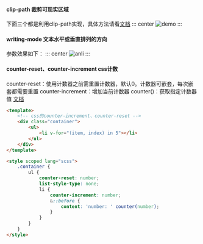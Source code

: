 #### clip-path 裁剪可现实区域
下面三个都是利用clip-path实现，具体方法请看[文档](https://developer.mozilla.org/zh-cn/docs/Web/CSS/clip-path)
::: center
![demo](https://lhost.oss-cn-chengdu.aliyuncs.com/blog/20210201165741.png)
:::

#### writing-mode 文本水平或垂直排列的方向
参数效果如下：
::: center 
![anli](https://lhost.oss-cn-chengdu.aliyuncs.com/blog/20210203155408.png)
:::

#### counter-reset、counter-increment css计数
counter-reset：使用计数器之前需重置计数器，默认0。计数器可嵌套，每次嵌套都需要重置
counter-increment：增加当前计数器
counter()：获取指定计数器值
[文档](https://developer.mozilla.org/zh-CN/docs/Web/Guide/CSS/Counters#%E4%BD%BF%E7%94%A8%E8%AE%A1%E6%95%B0%E5%99%A8)
```html
<template>
	<!-- css的counter-increment、counter-reset -->
	<div class="container">
		<ul>
			<li v-for="(item, index) in 5"></li>
		</ul>
	</div>
</template>

<style scoped lang="scss">
	.container {
		ul {
			counter-reset: number;
			list-style-type: none;
			li {
				counter-increment: number;
				&::before {
					content: 'number: ' counter(number);
				}
			}
		}
	}
</style>
```